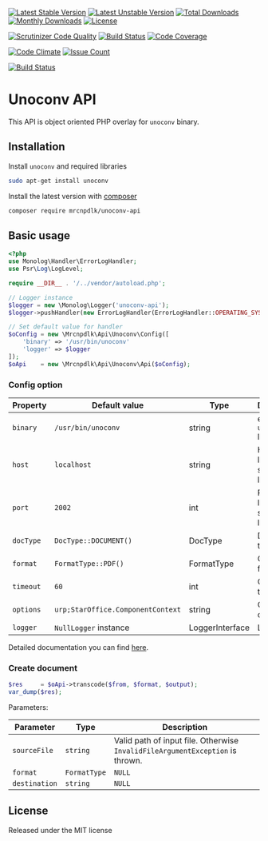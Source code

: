 [![Latest Stable Version](https://img.shields.io/github/release/mrcnpdlk/unoconv-api.svg)](https://packagist.org/packages/mrcnpdlk/unoconv-api)
[![Latest Unstable Version](https://poser.pugx.org/mrcnpdlk/unoconv-api/v/unstable.png)](https://packagist.org/packages/mrcnpdlk/unoconv-api)
[![Total Downloads](https://img.shields.io/packagist/dt/mrcnpdlk/unoconv-api.svg)](https://packagist.org/packages/mrcnpdlk/unoconv-api)
[![Monthly Downloads](https://img.shields.io/packagist/dm/mrcnpdlk/unoconv-api.svg)](https://packagist.org/packages/mrcnpdlk/unoconv-api)
[![License](https://img.shields.io/packagist/l/mrcnpdlk/unoconv-api.svg)](https://packagist.org/packages/mrcnpdlk/unoconv-api)    

[![Scrutinizer Code Quality](https://scrutinizer-ci.com/g/mrcnpdlk/unoconv-api/badges/quality-score.png?b=master)](https://scrutinizer-ci.com/g/mrcnpdlk/unoconv-api/?branch=master) 
[![Build Status](https://scrutinizer-ci.com/g/mrcnpdlk/unoconv-api/badges/build.png?b=master)](https://scrutinizer-ci.com/g/mrcnpdlk/unoconv-api/build-status/master)
[![Code Coverage](https://scrutinizer-ci.com/g/mrcnpdlk/unoconv-api/badges/coverage.png?b=master)](https://scrutinizer-ci.com/g/mrcnpdlk/unoconv-api/?branch=master)

[![Code Climate](https://codeclimate.com/github/mrcnpdlk/unoconv-api/badges/gpa.svg)](https://codeclimate.com/github/mrcnpdlk/unoconv-api) 
[![Issue Count](https://codeclimate.com/github/mrcnpdlk/unoconv-api/badges/issue_count.svg)](https://codeclimate.com/github/mrcnpdlk/unoconv-api)


[![Build Status](https://travis-ci.com/mrcnpdlk/unoconv-api.svg?branch=master)](https://travis-ci.com/mrcnpdlk/unoconv-api)

# Unoconv API

This API is object oriented PHP overlay for `unoconv` binary.

## Installation

Install `unoconv` and required libraries

```bash
sudo apt-get install unoconv
```

Install the latest version with [composer](https://packagist.org/packages/mrcnpdlk/unoconv-api)
```bash
composer require mrcnpdlk/unoconv-api
```

## Basic usage

```php
<?php
use Monolog\Handler\ErrorLogHandler;
use Psr\Log\LogLevel;

require __DIR__ . '/../vendor/autoload.php';

// Logger instance
$logger = new \Monolog\Logger('unoconv-api');
$logger->pushHandler(new ErrorLogHandler(ErrorLogHandler::OPERATING_SYSTEM, LogLevel::DEBUG));

// Set default value for handler
$oConfig = new \Mrcnpdlk\Api\Unoconv\Config([
    'binary' => '/usr/bin/unoconv'
    'logger' => $logger
]);
$oApi    = new \Mrcnpdlk\Api\Unoconv\Api($oConfig);
```

### Config option

| Property  | Default value                     | Type            | Description                             |
| --------- | --------------------------------- | --------------- | --------------------------------------- |
| `binary`  | `/usr/bin/unoconv`                | string          | executable `unoconv` library            |
| `host`    | `localhost`                       | string          | Host where libreoffice server is listen |
| `port`    | `2002`                            | int             | Port where libreoffice server is listen |
| `docType` | `DocType::DOCUMENT()`             | DocType         | Document type                           |
| `format`  | `FormatType::PDF()`               | FormatType      | Output format                           |
| `timeout` | `60`                              | int             | Connection timeout                      |
| `options` | `urp;StarOffice.ComponentContext` | string          | Connection option                       |
| `logger`  | `NullLogger` instance             | LoggerInterface | Logger                                  |

Detailed documentation you can find [here](https://linux.die.net/man/1/unoconv).

### Create document

```php
$res     = $oApi->transcode($from, $format, $output);
var_dump($res);
```

Parameters:

| Parameter     | Type                | Description                                                  |
| ------------- | ------------------- | ------------------------------------------------------------ |
| `sourceFile`  | `string`            | Valid path of input file. Otherwise `InvalidFileArgumentException` is thrown. |
| `format`      | `FormatType`|`NULL` | If `NULL` default value form Config object is taken.         |
| `destination` | `string`|`NULL`     | If `NULL` directory of input file and default extension for Format is taken. If `sourceFile` is valid directory path then output file is saved into this directory. |

## License

Released under the MIT license
